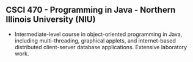 ## CSCI 470 - Programming in Java - Northern Illinois University (NIU)

- Intermediate-level course in object-oriented programming in Java, including multi-threading, graphical applets, and internet-based distributed client-server database applications.  Extensive laboratory work.

